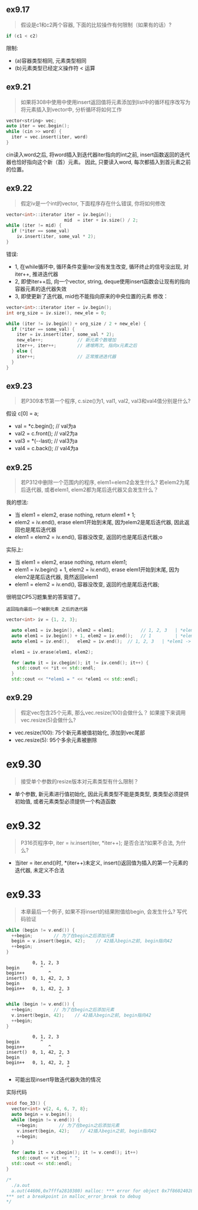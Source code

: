 ## ex9.17

> 假设是c1和c2两个容器, 下面的比较操作有何限制（如果有的话）?

```cpp
if (c1 < c2)
```

限制:
* (a)容器类型相同, 元素类型相同
* (b)元素类型已经定义操作符 < 运算 

## ex9.21

> 如果将308中使用中使用insert返回值将元素添加到list中的循环程序改写为将元素插入到vector中, 分析循环将如何工作

```cpp
vector<string> vec;
auto iter = vec.begin();
while (cin >> word) {
  iter = vec.insert(iter, word)
}
```

cin读入word之后, 将word插入到迭代器iter指向的int之前, insert函数返回的迭代器也恰好指向这个新（首）元素。
因此, 只要读入word, 每次都插入到首元素之前的位置。

## ex9.22

> 假定iv是一个int的vector, 下面程序存在什么错误, 你将如何修改

```cpp
vector<int>::iterator iter = iv.begin();
                      mid  = iter + iv.size() / 2;
while (iter != mid) {
  if (*iter == some_val)
    iv.insert(iter, some_val * 2);
}
```

错误:
* 1, 在while循环中, 循环条件变量iter没有发生改变, 循环终止的信号没出现, 对iter++, 推进迭代器
* 2, 即使iter++后, 向一个vector, string, deque使用insert函数会让现有的指向容器元素的迭代器失效
* 3, 即使更新了迭代器, mid也不能指向原来的中央位置的元素
修改：

```cpp
vector<int>::iterator iter = iv.begin();
int org_size = iv.size(), new_ele = 0;

while (iter != iv.begin() + org_size / 2 + new_ele) {
  if (*iter == some_val) {
    iter = iv.insert(iter, some_val * 2);
	new_ele++;             // 新元素个数增加
	iter++, iter++;        // 递增两次, 指向x元素之后
  } else {
    iter++;                // 正常推进迭代器
  }
}
```

## ex9.23

> 若P309本节第一个程序, c.size()为1, val1, val2, val3和val4值分别是什么?

假设 c[0] = a;
* val  = *c.begin();   // val为a
* val2 = c.front();    // val2为a
* val3 = *(--last);    // val3为a
* val4 = c.back();     // val4为a

## ex9.25

> 若P312中删除一个范围内的程序, elem1=elem2会发生什么? 若elem2为尾后迭代器, 或者elem1, elem2都为尾后迭代器又会发生什么？

我的想法:
* 当 elem1 = elem2, erase nothing, return elem1 + 1;
*    elem2 = iv.end(), erase elem1开始到末尾, 因为elem2是尾后迭代器, 因此返回也是尾后迭代器
*    elem1 = elem2 = iv.end(), 容器没改变, 返回的也是尾后迭代器;o

实际上:
* 当 elem1 = elem2, erase nothing, return elem1;
*    elem1 = iv.begin() + 1, elem2 = iv.end(), erase elem1开始到末尾, 因为elem2是尾后迭代器, 竟然返回elem1
*    elem1 = elem2 = iv.end(), 容器没改变, 返回的也是尾后迭代器;

很明显CP5习题集里的答案错了。

`返回指向最后一个被删元素 之后的迭代器`

```cpp
vector<int> iv = {1, 2, 3};

  auto elem1 = iv.begin(), elem2 = elem1;          // 1, 2, 3   | *elem1 = 1
  auto elem1 = iv.begin() + 1, elem2 = iv.end();   // 1         | *elem1 = 2
  auto elem1 = iv.end(),   elem2 = iv.end();  // 1, 2, 3   | *elem1 -> undefined

  elem1 = iv.erase(elem1, elem2);

  for (auto it = iv.cbegin(); it != iv.cend(); it++) {
    std::cout << *it << std::endl;
  }
  std::cout << "*elem1 = " << *elem1 << std::endl;
```

## ex9.29

> 假定vec包含25个元素, 那么vec.resize(100)会做什么？ 如果接下来调用vec.resize(5)会做什么?

* vec.resize(100): 75个新元素被值初始化, 添加到vec尾部
* vec.resize(5): 95个多余元素被删除

# ex9.30

> 接受单个参数的resize版本对元素类型有什么限制？

* 单个参数, 新元素进行值初始化, 因此元素类型不能是类类型, 类类型必须提供初始值, 或者元素类型必须提供一个构造函数

# ex9.32

> P316页程序中, iter = iv.insert(iter, *iter++); 是否合法?如果不合法, 为什么?

* 当iter = iter.end()时, *(iter++)未定义, insert()返回值为插入的第一个元素的迭代器, 未定义不合法

# ex9.33

> 本章最后一个例子, 如果不将insert的结果附值给begin, 会发生什么? 写代码验证

```cpp
while (begin != v.end()) {
  ++begin;        // 为了在begin之后添加元素
  begin = v.insert(begin, 42);    // 42插入begin之前, begin指向42
  ++begin;
}
```


```
          0, 1, 2, 3
begin        ^
begin++         ^
insert()  0, 1, 42, 2, 3
begin           ^
begin++   0, 1, 42, 2, 3
                    ^
```

```cpp
while (begin != v.end()) {
  ++begin;        // 为了在begin之后添加元素
  v.insert(begin, 42);    // 42插入begin之前, begin指向42
  ++begin;
}
```

```
          0, 1, 2, 3
begin        ^
begin++         ^
insert()  0, 1, 42, 2, 3
begin               ^ 
begin++   0, 1, 42, 2, 3
                       ^
```

* 可能出现insert导致迭代器失效的情况

实际代码
```cpp
void foo_33() {
  vector<int> v{2, 4, 6, 7, 8};
  auto begin = v.begin();
  while (begin != v.end()) {
    ++begin;        // 为了在begin之后添加元素
    v.insert(begin, 42);    // 42插入begin之前, begin指向42
    ++begin;
  }

  for (auto it = v.cbegin(); it != v.cend(); it++)
    std::cout << *it << " ";
  std::cout << std::endl;
}

/*
  ./a.out
  a.out(44606,0x7fffa2810380) malloc: *** error for object 0x7f8602402838: incorrect checksum for freed object - object was probably modified after being freed.
*** set a breakpoint in malloc_error_break to debug
*/
```
